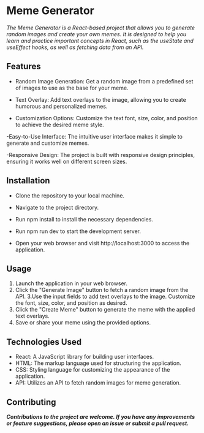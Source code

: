 # Meme Generator

<i>The Meme Generator is a React-based project that allows you to generate random images and create your own memes. It is designed to help you learn and practice important concepts in React, such as the useState and useEffect hooks, as well as fetching data from an API.</i>


## Features

- Random Image Generation: Get a random image from a predefined set of images to use as the base for your meme.

- Text Overlay: Add text overlays to the image, allowing you to create humorous and personalized memes.

- Customization Options: Customize the text font, size, color, and position to achieve the desired meme style.

-Easy-to-Use Interface: The intuitive user interface makes it simple to generate and customize memes.

-Responsive Design: The project is built with responsive design principles, ensuring it works well on different screen sizes.


## Installation

- Clone the repository to your local machine.

- Navigate to the project directory.

- Run npm install to install the necessary dependencies.

- Run npm run dev to start the development server.

- Open your web browser and visit http://localhost:3000 to access the application.


## Usage

1. Launch the application in your web browser.
2. Click the "Generate Image" button to fetch a random image from the API.
3.Use the input fields to add text overlays to the image. Customize the font, size, color, and position as desired.
4. Click the "Create Meme" button to generate the meme with the applied text overlays.
5. Save or share your meme using the provided options.

## Technologies Used
- React: A JavaScript library for building user interfaces.
- HTML: The markup language used for structuring the application.
- CSS: Styling language for customizing the appearance of the application.
- API: Utilizes an API to fetch random images for meme generation.


## Contributing
<b><i>Contributions to the project are welcome. If you have any improvements or feature suggestions, please open an issue or submit a pull request.</i></b>
